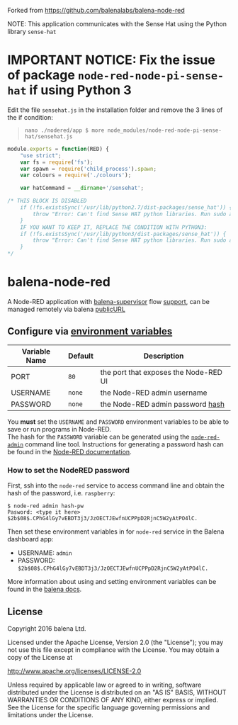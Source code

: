 Forked from https://github.com/balenalabs/balena-node-red

NOTE: This application communicates with the Sense Hat using the Python library `sense-hat`

# IMPORTANT NOTICE: Fix the issue of package `node-red-node-pi-sense-hat` if using Python 3
Edit the file `sensehat.js` in the installation folder and remove the 3 lines of the if condition:
>`nano ./nodered/app $ more node_modules/node-red-node-pi-sense-hat/sensehat.js `
```javascript
module.exports = function(RED) {
    "use strict";
    var fs = require('fs');
    var spawn = require('child_process').spawn;
    var colours = require('./colours');

    var hatCommand = __dirname+'/sensehat';

/* THIS BLOCK IS DISABLED
    if (!fs.existsSync('/usr/lib/python2.7/dist-packages/sense_hat')) {
        throw "Error: Can't find Sense HAT python libraries. Run sudo apt-get install sense-hat";
    }
    IF YOU WANT TO KEEP IT, REPLACE THE CONDITION WITH PYTHON3:
    if (!fs.existsSync('/usr/lib/python3/dist-packages/sense_hat')) {
        throw "Error: Can't find Sense HAT python libraries. Run sudo apt-get install sense-hat";
    }
*/
```

# balena-node-red

A Node-RED application with [balena-supervisor](https://balena.io/docs/reference/supervisor/supervisor-api/) flow [support](https://github.com/balena-io-projects/node-red-contrib-balena), can be managed remotely via balena [publicURL](https://balena.io/docs/learn/manage/actions/#enable-public-device-url)

## Configure via [environment variables](https://balena.io/docs/learn/manage/serv-vars/)
Variable Name | Default | Description
------------ | ------------- | -------------
PORT | `80` | the port that exposes the Node-RED UI
USERNAME | `none` | the Node-RED admin username
PASSWORD | `none` | the Node-RED admin password [hash](https://nodered.org/docs/security#generating-the-password-hash)

You **must** set the `USERNAME` and `PASSWORD` environment variables to be able to save or run programs in Node-RED.  
The hash for the `PASSWORD` variable can be generated using the [`node-red-admin`](https://nodered.org/docs/node-red-admin)
command line tool. Instructions for generating a password hash can be found in
the [Node-RED documentation](https://nodered.org/docs/security#generating-the-password-hash).

### How to set the NodeRED password
First, ssh into the `node-red` service to access command line and obtain the hash of the password, i.e. `raspberry`:
```
$ node-red admin hash-pw
Pasword: <type it here>
$2b$08$.CPhG4lGy7vEBDT3j3/JzOECTJEwfnUCPPpD2RjnC5W2yAtPO4lC.
```
Then set these environment variables in for `node-red` service in the Balena dashboard app:
 - USERNAME: `admin`
 - PASSWORD: `$2b$08$.CPhG4lGy7vEBDT3j3/JzOECTJEwfnUCPPpD2RjnC5W2yAtPO4lC.` 

More information about using and setting environment variables can be found in
the [balena docs](https://balena.io/docs/learn/manage/serv-vars/).

## License

Copyright 2016 balena Ltd.

Licensed under the Apache License, Version 2.0 (the "License"); you may not use this file except in compliance with the License. You may obtain a copy of the License at

<http://www.apache.org/licenses/LICENSE-2.0>

Unless required by applicable law or agreed to in writing, software distributed under the License is distributed on an "AS IS" BASIS, WITHOUT WARRANTIES OR CONDITIONS OF ANY KIND, either express or implied. See the License for the specific language governing permissions and limitations under the License.
